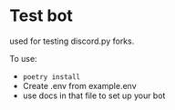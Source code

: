 # Test bot

used for testing discord.py forks.


To use:
- `poetry install`
- Create .env from example.env
- use docs in that file to set up your bot
